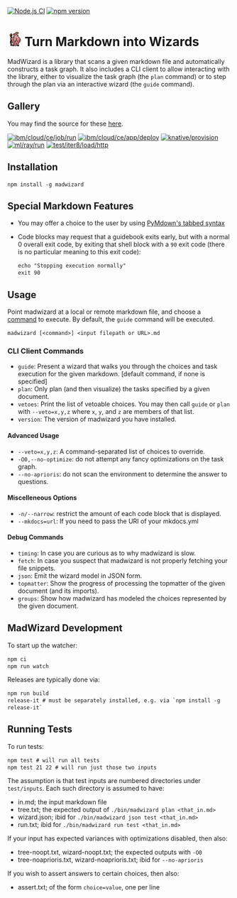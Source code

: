 [![Node.js CI](https://github.com/guidebooks/madwizard/actions/workflows/test.yml/badge.svg)](https://github.com/guidebooks/madwizard/actions/workflows/test.yml) [![npm version](https://badge.fury.io/js/madwizard.svg)](https://badge.fury.io/js/madwizard)

# <img src=".github/madwizard.gif" title="madwizard" height="32"> Turn Markdown into Wizards

MadWizard is a library that scans a given markdown file and
automatically constructs a task graph. It also includes a CLI client
to allow interacting with the library, either to visualize the task
graph (the `plan` command) or to step through the plan via an
interactive wizard (the `guide` command).

## Gallery

You may find the source for these [here](https://github.com/guidebooks/store/tree/main/guidebooks).

<a target="_blank" href="https://asciinema.org/a/0jFdCBTs76MVzHXZ94FFHg2aR"><img width="260" alt="ibm/cloud/ce/job/run" title="ibm/cloud/ce/job/run" src="https://asciinema.org/a/0jFdCBTs76MVzHXZ94FFHg2aR.svg"></a>
<a target="_blank" href="https://asciinema.org/a/KXm9iScAAwEzDi6WIxSMbxhwh"><img width="260" alt="ibm/cloud/ce/app/deploy" title="ibm/cloud/ce/app/deploy" src="https://asciinema.org/a/KXm9iScAAwEzDi6WIxSMbxhwh.svg"></a>
<a target="_blank" href="https://asciinema.org/a/Pnbg3QnT9ujj0YAfEizOyNkzi"><img width="260" alt="knative/provision" title="knative/provision" src="https://asciinema.org/a/Pnbg3QnT9ujj0YAfEizOyNkzi.svg"></a>
<a target="_blank" href="https://asciinema.org/a/Z5CCiLaJl0gSaeZ7suxPkajKV"><img width="260" alt="ml/ray/run" title="ml/ray/run" src="https://asciinema.org/a/Z5CCiLaJl0gSaeZ7suxPkajKV.svg"></a>
<a target="_blank" href="https://asciinema.org/a/FdrDQaBUIIZiKPts9kwp6iogo"><img width="260" alt="test/iter8/load/http" title="test/iter8/load/http" src="https://asciinema.org/a/FdrDQaBUIIZiKPts9kwp6iogo.svg"></a>

## Installation

```shell
npm install -g madwizard
```

## Special Markdown Features

- You may offer a choice to the user by using [PyMdown's tabbed syntax](https://facelessuser.github.io/pymdown-extensions/extensions/tabbed/)

- Code blocks may request that a guidebook exits early, but with a
  normal 0 overall exit code, by exiting that shell block with a `90`
  exit code (there is no particular meaning to this exit code):
  ```shell
  echo "Stopping execution normally"
  exit 90
  ```

## Usage

Point madwizard at a local or remote markdown file, and choose a
[command](#cli-client-commands) to execute. By default, the `guide`
command will be executed.

```shell
madwizard [<command>] <input filepath or URL>.md
```

### CLI Client Commands

- `guide`: Present a wizard that walks you through the choices and task execution for the given markdown. [default command, if none is specified]
- `plan`: Only plan (and then visualize) the tasks specified by a given document.
- `vetoes`: Print the list of vetoable choices. You may then call `guide` or `plan` with `--veto=x,y,z` where `x`, `y`, and `z` are members of that list.
- `version`: The version of madwizard you have installed.

#### Advanced Usage

- `--veto=x,y,z`: A command-separated list of choices to override.
- `-O0,--no-optimize`: do not attempt any fancy optimizations on the task graph.
- `--no-aprioris`: do not scan the environment to determine the answer to questions.

#### Miscelleneous Options

- `-n/--narrow`: restrict the amount of each code block that is displayed.
- `--mkdocs=url`: If you need to pass the URI of your mkdocs.yml

#### Debug Commands

- `timing`: In case you are curious as to why madwizard is slow.
- `fetch`: In case you suspect that madwizard is not properly fetching your file snippets.
- `json`: Emit the wizard model in JSON form.
- `topmatter`: Show the progress of processing the topmatter of the given document (and its imports).
- `groups`: Show how madwizard has modeled the choices represented by the given document.

## MadWizard Development

To start up the watcher:

```shell
npm ci
npm run watch
```

Releases are typically done via:

```shell
npm run build
release-it # must be separately installed, e.g. via `npm install -g release-it`
```

## Running Tests

To run tests:

```shell
npm test # will run all tests
npm test 21 22 # will run just those two inputs
```

The assumption is that test inputs are numbered directories under `test/inputs`. Each such directory is assumed to have:

- in.md; the input markdown file
- tree.txt; the expected output of `./bin/madwizard plan <that_in.md>`
- wizard.json; ibid for `./bin/madwizard json test <that_in.md>`
- run.txt; ibid for `./bin/madwizard run test <that_in.md>`

If your input has expected variances with optimizations disabled, then also:

- tree-noopt.txt, wizard-noopt.txt; the expected outputs with `-O0`
- tree-noaprioris.txt, wizard-noaprioris.txt; ibid for `--no-aprioris`

If you wish to assert answers to certain choices, then also:

- assert.txt; of the form `choice=value`, one per line
